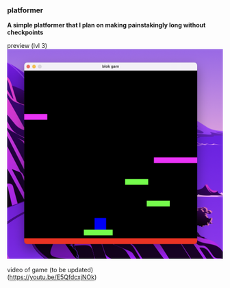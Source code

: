 ### platformer

**A simple platformer that I plan on making painstakingly long without checkpoints**  

preview (lvl 3)  
![](preview.png)  

video of game (to be updated)    
(https://youtu.be/E5QfdcxjNOk)
